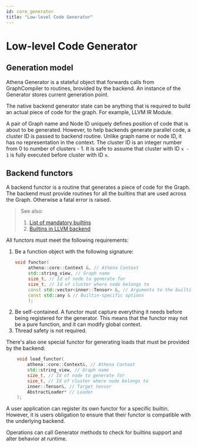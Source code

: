 ```yaml
---
id: core_generator
title: "Low-level Code Generator"
---
```


# Low-level Code Generator

## Generation model

Athena Generator is a stateful object that forwards calls from GraphCompiler
to routines, brovided by the backend. An instance of the Generator stores
current generation point.

The native backend generator state can be anything that is required to build
an actual piece of code for the graph. For example, LLVM IR Module.

A pair of Graph name and Node ID uniquely defines position of code that is
about to be generated. However, to help backends generate parallel code,
a cluster ID is passed to backend routine. Unlike graph name or node ID, it
has no representation in the context. The cluster ID is an integer number from 0
to number of clusters - 1. It is safe to assume that cluster with ID `x - 1`
is fully executed before cluster with ID `x`.

## Backend functors

A backend functor is a routine that generates a piece of code for the Graph.
The backend must provide routines for all the builtins that are used across
the Graph. Otherwise a fatal error is raised.

> See also:
> 1. [List of mandatory builtins](0z_builtins.md)
> 2. [Builtins in LLVM backend](../llvm/04_builtins.md) 

All functors must meet the following requirements:

1. Be a function object with the following signature:
   ```cpp
   void functor(
        athena::core::Context &, // Athena Context
        std::string_view, // Graph name
        size_t, // Id of node to generate for
        size_t, // Id of cluster where node belongs to
        const std::vector<inner::Tensor> &, // Arguments to the builtin
        const std::any & // Builtin-specific options
        );
   ```
2. Be self-contained. A functor must capture everything it needs before being
   registered for the generator. This means that the functor may not be a pure
   function, and it can modify global context.
3. Thread safety is not required.

There's also one special functor for generating loads that must be provided by 
the backend:
```cpp
    void load_functor(
        athena::core::Context&, // Athena Context
        std::string_view, // Graph name
        size_t, // Id of node to generate for
        size_t, // Id of cluster where node belongs to
        inner::Tensor&, // Target tensor
        AbstractLoader* // Loader
    );
```

A user application can register its own functor for a specific builtin. However,
it is users obligation to ensure that their functor is compatible with the
underlying backend.

Operations can call Generator methods to check for builtins support and alter
behavior at runtime.
